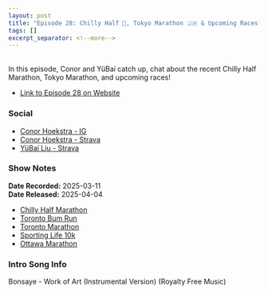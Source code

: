 ```yaml
---
layout: post
title: "Episode 28: Chilly Half 🥶, Tokyo Marathon 🇯🇵 & Upcoming Races!"
tags: []
excerpt_separator: <!--more-->
---
```


<div id="buzzsprout-player-16917955"></div><script src="https://www.buzzsprout.com/2138032/episodes/16917955-episode-28-chilly-half-tokyo-marathon-upcoming-races.js?container_id=buzzsprout-player-16917955&player=small" type="text/javascript" charset="utf-8"></script>

<br>In this episode, Conor and YüBaí catch up, chat about the recent Chilly Half Marathon, Tokyo Marathon, and upcoming races!

<!--more-->

* [Link to Episode 28 on Website](https://r4podcast.com/2025/04/04/Episode-28.html)

### Social
 
* [Conor Hoekstra - IG](https://www.instagram.com/conorhoekstra/)
* [Conor Hoekstra - Strava](https://www.strava.com/athletes/59373430)
* [YüBaí Liu - Strava](https://www.strava.com/athletes/102365031)

### Show Notes
 
**Date Recorded:** 2025-03-11 <br>
**Date Released:** 2025-04-04

* [Chilly Half Marathon](https://www.chillyhalf.com/)
* [Toronto Bum Run](https://raceroster.com/events/2025/96001/bumrun-toronto-2025)
* [Toronto Marathon](https://www.torontomarathon.com/)
* [Sporting Life 10k](https://sportinglife10k.ca/)
* [Ottawa Marathon](https://www.ottawamarathon.com/)

### Intro Song Info
 
Bonsaye - Work of Art (Instrumental Version) (Royalty Free Music)

